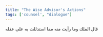 ```yaml
---
title: "The Wise Advisor's Actions"
tags: ['counsel', "dialogue"]
---
```


 قال الملك وما رأيت منه مما استدللت به على عقله
